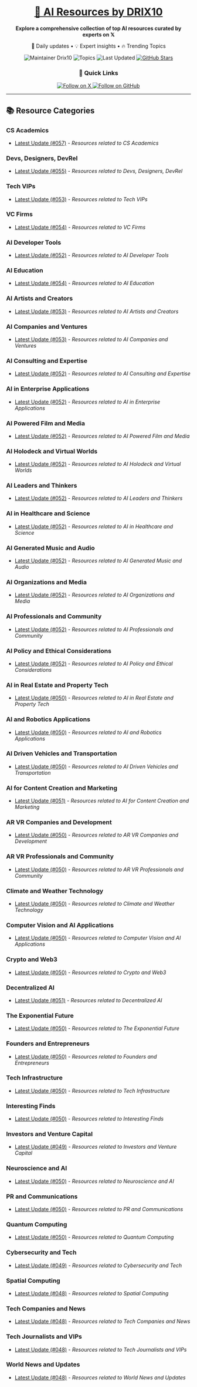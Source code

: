 
<div align="center">
  <h1><a href="https://x.com/DRIX_10_" target="_blank">🚀 AI Resources by DRIX10</a></h1>
  <p><strong>Explore a comprehensive collection of top AI resources curated by experts on 𝕏</strong></p>
  <p>🌟 Daily updates • 💡 Expert insights • 🔥 Trending Topics</p>

  <img src="https://img.shields.io/badge/Maintainer-Drix10-blue?style=for-the-badge" alt="Maintainer Drix10" />
  <img src="https://img.shields.io/badge/Topics-Everything%2C%20AI-red?style=for-the-badge" alt="Topics" />
  <img src="https://img.shields.io/github/last-commit/Drix10/ai-resources?style=for-the-badge&color=5D6D7E" alt="Last Updated" />
  <a href="https://github.com/Drix10/ai-resources"><img src="https://img.shields.io/github/stars/Drix10/ai-resources?style=for-the-badge&color=yellow" alt="GitHub Stars" /></a>

  <br>

  <h3>🌟 Quick Links</h3>
    <a href="https://x.com/DRIX_10_">
      <img src="https://img.shields.io/badge/Follow_on_𝕏-black?style=for-the-badge&logo=x&logoColor=white" alt="Follow on X" />
    </a>
    <a href="https://github.com/Drix10">
      <img src="https://img.shields.io/badge/Follow_on_GitHub-black?style=for-the-badge&logo=github&logoColor=white" alt="Follow on GitHub" />
    </a>
</div>

---

## 📚 Resource Categories

### CS Academics

*   [Latest Update (#057)](https://github.com/Drix10/ai-resources/blob/main/CS%20Academics/resources-057.md) - *Resources related to CS Academics*

### Devs, Designers, DevRel

*   [Latest Update (#055)](https://github.com/Drix10/ai-resources/blob/main/Devs%2C%20Designers%2C%20DevRel/resources-055.md) - *Resources related to Devs, Designers, DevRel*

### Tech VIPs

*   [Latest Update (#053)](https://github.com/Drix10/ai-resources/blob/main/Tech%20VIPs/resources-053.md) - *Resources related to Tech VIPs*

### VC Firms

*   [Latest Update (#054)](https://github.com/Drix10/ai-resources/blob/main/VC%20Firms/resources-054.md) - *Resources related to VC Firms*

### AI Developer Tools

*   [Latest Update (#052)](https://github.com/Drix10/ai-resources/blob/main/AI%20Developer%20Tools/resources-052.md) - *Resources related to AI Developer Tools*

### AI Education

*   [Latest Update (#054)](https://github.com/Drix10/ai-resources/blob/main/AI%20Education/resources-054.md) - *Resources related to AI Education*

### AI Artists and Creators

*   [Latest Update (#053)](https://github.com/Drix10/ai-resources/blob/main/AI%20Artists%20and%20Creators/resources-053.md) - *Resources related to AI Artists and Creators*

### AI Companies and Ventures

*   [Latest Update (#053)](https://github.com/Drix10/ai-resources/blob/main/AI%20Companies%20and%20Ventures/resources-053.md) - *Resources related to AI Companies and Ventures*

### AI Consulting and Expertise

*   [Latest Update (#052)](https://github.com/Drix10/ai-resources/blob/main/AI%20Consulting%20and%20Expertise/resources-052.md) - *Resources related to AI Consulting and Expertise*

### AI in Enterprise Applications

*   [Latest Update (#052)](https://github.com/Drix10/ai-resources/blob/main/AI%20in%20Enterprise%20Applications/resources-052.md) - *Resources related to AI in Enterprise Applications*

### AI Powered Film and Media

*   [Latest Update (#052)](https://github.com/Drix10/ai-resources/blob/main/AI%20Powered%20Film%20and%20Media/resources-052.md) - *Resources related to AI Powered Film and Media*

### AI Holodeck and Virtual Worlds

*   [Latest Update (#052)](https://github.com/Drix10/ai-resources/blob/main/AI%20Holodeck%20and%20Virtual%20Worlds/resources-052.md) - *Resources related to AI Holodeck and Virtual Worlds*

### AI Leaders and Thinkers

*   [Latest Update (#052)](https://github.com/Drix10/ai-resources/blob/main/AI%20Leaders%20and%20Thinkers/resources-052.md) - *Resources related to AI Leaders and Thinkers*

### AI in Healthcare and Science

*   [Latest Update (#052)](https://github.com/Drix10/ai-resources/blob/main/AI%20in%20Healthcare%20and%20Science/resources-052.md) - *Resources related to AI in Healthcare and Science*

### AI Generated Music and Audio

*   [Latest Update (#052)](https://github.com/Drix10/ai-resources/blob/main/AI%20Generated%20Music%20and%20Audio/resources-052.md) - *Resources related to AI Generated Music and Audio*

### AI Organizations and Media

*   [Latest Update (#052)](https://github.com/Drix10/ai-resources/blob/main/AI%20Organizations%20and%20Media/resources-052.md) - *Resources related to AI Organizations and Media*

### AI Professionals and Community

*   [Latest Update (#052)](https://github.com/Drix10/ai-resources/blob/main/AI%20Professionals%20and%20Community/resources-052.md) - *Resources related to AI Professionals and Community*

### AI Policy and Ethical Considerations

*   [Latest Update (#052)](https://github.com/Drix10/ai-resources/blob/main/AI%20Policy%20and%20Ethical%20Considerations/resources-052.md) - *Resources related to AI Policy and Ethical Considerations*

### AI in Real Estate and Property Tech

*   [Latest Update (#050)](https://github.com/Drix10/ai-resources/blob/main/AI%20in%20Real%20Estate%20and%20Property%20Tech/resources-050.md) - *Resources related to AI in Real Estate and Property Tech*

### AI and Robotics Applications

*   [Latest Update (#050)](https://github.com/Drix10/ai-resources/blob/main/AI%20and%20Robotics%20Applications/resources-050.md) - *Resources related to AI and Robotics Applications*

### AI Driven Vehicles and Transportation

*   [Latest Update (#050)](https://github.com/Drix10/ai-resources/blob/main/AI%20Driven%20Vehicles%20and%20Transportation/resources-050.md) - *Resources related to AI Driven Vehicles and Transportation*

### AI for Content Creation and Marketing

*   [Latest Update (#051)](https://github.com/Drix10/ai-resources/blob/main/AI%20for%20Content%20Creation%20and%20Marketing/resources-051.md) - *Resources related to AI for Content Creation and Marketing*

### AR VR Companies and Development

*   [Latest Update (#050)](https://github.com/Drix10/ai-resources/blob/main/AR%20VR%20Companies%20and%20Development/resources-050.md) - *Resources related to AR VR Companies and Development*

### AR VR Professionals and Community

*   [Latest Update (#050)](https://github.com/Drix10/ai-resources/blob/main/AR%20VR%20Professionals%20and%20Community/resources-050.md) - *Resources related to AR VR Professionals and Community*

### Climate and Weather Technology

*   [Latest Update (#050)](https://github.com/Drix10/ai-resources/blob/main/Climate%20and%20Weather%20Technology/resources-050.md) - *Resources related to Climate and Weather Technology*

### Computer Vision and AI Applications

*   [Latest Update (#050)](https://github.com/Drix10/ai-resources/blob/main/Computer%20Vision%20and%20AI%20Applications/resources-050.md) - *Resources related to Computer Vision and AI Applications*

### Crypto and Web3

*   [Latest Update (#050)](https://github.com/Drix10/ai-resources/blob/main/Crypto%20and%20Web3/resources-050.md) - *Resources related to Crypto and Web3*

### Decentralized AI

*   [Latest Update (#051)](https://github.com/Drix10/ai-resources/blob/main/Decentralized%20AI/resources-051.md) - *Resources related to Decentralized AI*

### The Exponential Future

*   [Latest Update (#050)](https://github.com/Drix10/ai-resources/blob/main/The%20Exponential%20Future/resources-050.md) - *Resources related to The Exponential Future*

### Founders and Entrepreneurs

*   [Latest Update (#050)](https://github.com/Drix10/ai-resources/blob/main/Founders%20and%20Entrepreneurs/resources-050.md) - *Resources related to Founders and Entrepreneurs*

### Tech Infrastructure

*   [Latest Update (#050)](https://github.com/Drix10/ai-resources/blob/main/Tech%20Infrastructure/resources-050.md) - *Resources related to Tech Infrastructure*

### Interesting Finds

*   [Latest Update (#050)](https://github.com/Drix10/ai-resources/blob/main/Interesting%20Finds/resources-050.md) - *Resources related to Interesting Finds*

### Investors and Venture Capital

*   [Latest Update (#049)](https://github.com/Drix10/ai-resources/blob/main/Investors%20and%20Venture%20Capital/resources-049.md) - *Resources related to Investors and Venture Capital*

### Neuroscience and AI

*   [Latest Update (#050)](https://github.com/Drix10/ai-resources/blob/main/Neuroscience%20and%20AI/resources-050.md) - *Resources related to Neuroscience and AI*

### PR and Communications

*   [Latest Update (#050)](https://github.com/Drix10/ai-resources/blob/main/PR%20and%20Communications/resources-050.md) - *Resources related to PR and Communications*

### Quantum Computing

*   [Latest Update (#050)](https://github.com/Drix10/ai-resources/blob/main/Quantum%20Computing/resources-050.md) - *Resources related to Quantum Computing*

### Cybersecurity and Tech

*   [Latest Update (#049)](https://github.com/Drix10/ai-resources/blob/main/Cybersecurity%20and%20Tech/resources-049.md) - *Resources related to Cybersecurity and Tech*

### Spatial Computing

*   [Latest Update (#048)](https://github.com/Drix10/ai-resources/blob/main/Spatial%20Computing/resources-048.md) - *Resources related to Spatial Computing*

### Tech Companies and News

*   [Latest Update (#048)](https://github.com/Drix10/ai-resources/blob/main/Tech%20Companies%20and%20News/resources-048.md) - *Resources related to Tech Companies and News*

### Tech Journalists and VIPs

*   [Latest Update (#048)](https://github.com/Drix10/ai-resources/blob/main/Tech%20Journalists%20and%20VIPs/resources-048.md) - *Resources related to Tech Journalists and VIPs*

### World News and Updates

*   [Latest Update (#048)](https://github.com/Drix10/ai-resources/blob/main/World%20News%20and%20Updates/resources-048.md) - *Resources related to World News and Updates*

